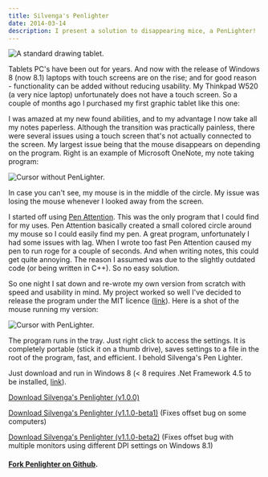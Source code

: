 ```yaml
---
title: Silvenga's Penlighter
date: 2014-03-14
description: I present a solution to disappearing mice, a PenLighter!
---
```


![A standard drawing tablet.](/content/images/2014/Mar/tablet_use_bamboo.jpg)

Tablets PC's have been out for years. And now with the release of Windows 8 (now 8.1) laptops with touch screens are on the rise; and for good reason - functionality can be added without reducing usability. My Thinkpad W520 (a very nice laptop) unfortunately does not have a touch screen. So a couple of months ago I purchased my first graphic tablet like this one:

I was amazed at my new found abilities, and to my advantage I now take all my notes paperless. Although the transition was practically painless, there were several issues using a touch screen that's not actually connected to the screen. My largest issue being that the mouse disappears on depending on the program. Right is an example of Microsoft OneNote, my note taking program:

![Cursor without PenLighter.](/content/images/2014/Jun/2014-06-21_21-27-47.png)

In case you can't see, my mouse is in the middle of the circle. My issue was losing the mouse whenever I looked away from the screen.

I started off using [Pen Attention](http://www.math.uaa.alaska.edu/~afkjm/PenAttention/). This was the only program that I could find for my uses. Pen Attention basically created a small colored circle around my mouse so I could easily find my pen. A great program, unfortunately I had some issues with lag. When I wrote too fast Pen Attention caused my pen to run roge for a couple of seconds. And when writing notes, this could get quite annoying. The reason I assumed was due to the slightly outdated code (or being written in C++). So no easy solution.

So one night I sat down and re-wrote my own version from scratch with speed and usability in mind. My project worked so well I've decided to release the program under the MIT licence ([link](/mit)). Here is a shot of the mouse running my version:

![Cursor with PenLighter.](/content/images/2014/Jun/2014-06-21_21-29-09.png)

The program runs in the tray. Just right click to access the settings. It is completely portable (stick it on a thumb drive), saves settings to a file in the root of the program, fast, and efficient. I behold Silvenga's Pen Lighter.

Just download and run in Windows 8 (< 8 requires .Net Framework 4.5 to be installed, [link](http://www.microsoft.com/en-us/download/details.aspx?id=30653)).

[Download Silvenga's Penlighter (v1.0.0)](https://github.com/Silvenga/Slight.PenLighter/releases/tag/v1.0.0)

[Download Silvenga's Penlighter (v1.1.0-beta1)](https://github.com/Silvenga/Slight.PenLighter/releases/tag/v1.1.0-beta1) (Fixes offset bug on some computers)

[Download Silvenga's Penlighter (v1.1.0-beta2)](https://github.com/Silvenga/Slight.PenLighter/releases/tag/v1.1.0-beta2) (Fixes offset bug with multiple monitors using different DPI settings on Windows 8.1)

#### [Fork Penlighter on Github](https://github.com/Silvenga/Slight.PenLighter).
